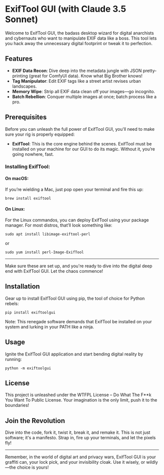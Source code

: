 # ExifTool GUI (with Claude 3.5 Sonnet)

Welcome to ExifTool GUI, the badass desktop wizard for digital anarchists and cybernauts who want to manipulate EXIF data like a boss. This tool lets you hack away the unnecessary digital footprint or tweak it to perfection.

## Features

- **EXIF Data Recon**: Dive deep into the metadata jungle with JSON pretty-printing (great for ComfyUI data). Know what Big Brother knows!
- **Tag Manipulator**: Edit EXIF tags like a street artist revises urban landscapes.
- **Memory Wipe**: Strip all EXIF data clean off your images—go incognito.
- **Batch Rebellion**: Conquer multiple images at once; batch process like a pro.

## Prerequisites

Before you can unleash the full power of ExifTool GUI, you'll need to make sure your rig is properly equipped:

- **ExifTool**: This is the core engine behind the scenes. ExifTool must be installed on your machine for our GUI to do its magic. Without it, you’re going nowhere, fast.

### Installing ExifTool:

#### On macOS:

If you’re wielding a Mac, just pop open your terminal and fire this up:

```
brew install exiftool
```

#### On Linux:

For the Linux commandos, you can deploy ExifTool using your package manager. For most distros, that’ll look something like:

```
sudo apt install libimage-exiftool-perl
```

or

```
sudo yum install perl-Image-ExifTool
```

---

Make sure these are set up, and you're ready to dive into the digital deep end with ExifTool GUI. Let the chaos commence!

## Installation

Gear up to install ExifTool GUI using pip, the tool of choice for Python rebels:

```
pip install exiftoolgui
```

Note: This renegade software demands that ExifTool be installed on your system and lurking in your PATH like a ninja.

## Usage

Ignite the ExifTool GUI application and start bending digital reality by running:

```
python -m exiftoolgui
```

## License

This project is unleashed under the WTFPL License – Do What The F\*\*k You Want To Public License. Your imagination is the only limit, push it to the boundaries!

## Join the Revolution

Dive into the code, fork it, twist it, break it, and remake it. This is not just software; it's a manifesto. Strap in, fire up your terminals, and let the pixels fly!

---

Remember, in the world of digital art and privacy wars, ExifTool GUI is your graffiti can, your lock pick, and your invisibility cloak. Use it wisely, or wildly—the choice is yours!
